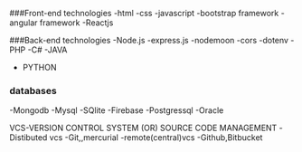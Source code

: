 ###Front-end technologies
 -html
  -css
  -javascript
  -bootstrap framework
  -angular framework
  -Reactjs

###Back-end technologies
  -Node.js
       -express.js
        -nodemoon
         -cors
        -dotenv
   -PHP
   -C#
   -JAVA
   - PYTHON

### databases
-Mongodb
-Mysql
-SQlite
-Firebase
-Postgressql
-Oracle


VCS-VERSION CONTROL SYSTEM (OR) SOURCE CODE MANAGEMENT
   -Distibuted vcs
           -Git,,mercurial
   -remote(central)vcs
           -Github,Bitbucket